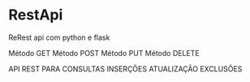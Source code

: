 # RestApi
 ReRest api com python e flask

Método GET
Método POST
Método PUT
Método DELETE

API REST PARA 
  CONSULTAS
  INSERÇÕES
  ATUALIZAÇÃO
  EXCLUSÕES
